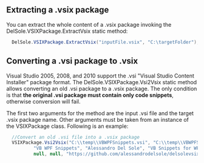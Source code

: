 ## Extracting a .vsix package ##

You can extract the whole content of a .vsix package invoking the DelSole.VSIXPackage.ExtractVsix static method:

  ```csharp
    DelSole.VSIXPackage.ExtractVsix("inputFile.vsix", "C:\targetFolder");
 ```

## Converting a .vsi package to .vsix ##

Visual Studio 2005, 2008, and 2010 support the .vsi "Visual Studio Content Installer" package format. The DelSole.VSIXPackage.Vsi2Vsix static method allows converting an old .vsi package to a .vsix package. The only condition is that **the original .vsi package must contain only code snippets**, otherwise conversion will fail.

The first two arguments for the method are the input .vsi file and the target .vsix package name. Other arguments must be taken from an instance of the VSIXPackage class. Following is an example:

  ```csharp
    //Convert an old .vsi file into a .vsix package
    VSIXPackage.Vsi2Vsix("C:\\temp\\VBWPFSnippets.vsi", "C:\\temp\\VBWPFSnippets.vsix",
            "VB WPF Snippets", "Alessandro Del Sole", "VB Snippets for WPF", "A common set of WPF Snippets for VB",
            null, null, "https://github.com/alessandrodelsole/delsolevsix");
 ```
